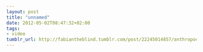 ```yaml
---
layout: post
title: "unnamed"
date: 2012-05-02T08:47:32+02:00
tags:
- video
tumblr_url: http://fabiantheblind.tumblr.com/post/22245014857/anthropocene-mapping-by-globaia
---
```


